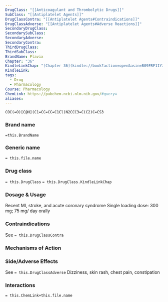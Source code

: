 ```yaml
---
DrugClass: "[[Anticoagulant and Thrombolytic Drugs]]"
SubClass: "[[Antiplatelet Agents]]"
DrugClassContra: "[[Antiplatelet Agents#Contraindications]]"
DrugClassAdverse: "[[Antiplatelet Agents#Adverse Reactions]]"
SecondaryDrugClass: 
SecondarySubClass: 
SecondaryAdverse: 
SecondaryContra: 
ThirdDrugClass: 
ThirdSubClass: 
BrandName: Plavix
Chapter: "36"
KindleLinkChap: "[Chapter 36](kindle://book?action=open&asin=B09FRF11YJ&location=19929)"
KindleLink: 
tags:
  - Drug
  - Pharmacology
Course: Pharmacology
ChemLink: https://pubchem.ncbi.nlm.nih.gov/#query=
aliases:
---
```

```smiles
COC(=O)[C@H](C1=CC=CC=C1Cl)N2CCC3=C(C2)C=CS3
```

### Brand name
`=this.BrandName`

### Generic name
`= this.file.name`

### Drug class 
`= this.DrugClass`
	`= this.DrugClass.KindleLinkChap`

### Dosage & Usage
Recent MI, stroke, and acute coronary syndrome
Single loading dose: 300 mg; 75 mg/ day orally

### Contraindications
See `= this.DrugClassContra`

### Mechanisms of Action


### Side/Adverse Effects
See `= this.DrugClassAdverse`
Dizziness, skin rash, chest pain, constipation

### Interactions

`= this.ChemLink+this.file.name`

